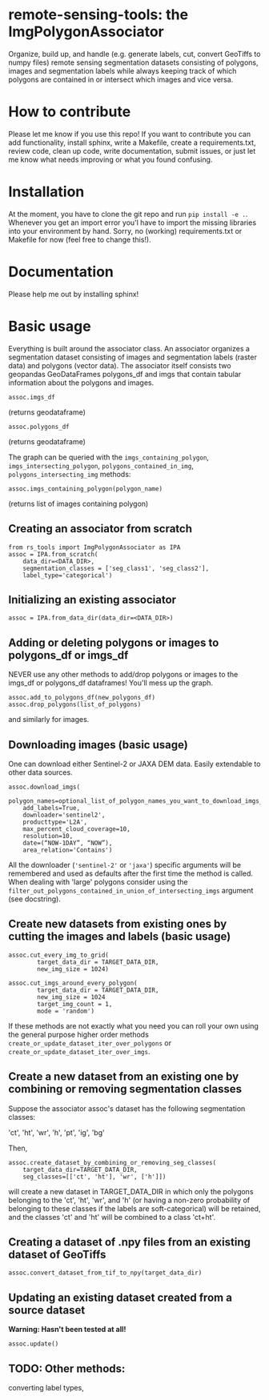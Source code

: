 # remote-sensing-tools: the ImgPolygonAssociator

Organize, build up, and handle (e.g. generate labels, cut, convert GeoTiffs to numpy files) remote sensing segmentation datasets consisting of polygons, images and segmentation labels while always keeping track of which polygons are contained in or intersect which images and vice versa.

# How to contribute
Please let me know if you use this repo! If you want to contribute you can add functionality, install sphinx, write a Makefile, create a requirements.txt, review code, clean up code, write documentation, submit issues, or just let me know what needs improving or what you found confusing.

# Installation
At the moment, you have to clone the git repo and run `pip install -e .`. 
Whenever you get an import error you'l have to import the missing libraries into your
environment by hand. Sorry, no (working) requirements.txt or Makefile for now (feel free to change this!).

# Documentation
Please help me out by installing sphinx!

# Basic usage

Everything is built around the associator class.
An associator organizes a segmentation dataset consisting of images and
segmentation labels (raster data) and polygons (vector data). 
The associator itself consists two geopandas GeoDataFrames
polygons_df and imgs that contain tabular information about
the polygons and images. 

    assoc.imgs_df
(returns geodataframe)

    assoc.polygons_df
(returns geodataframe)

The graph can be queried with the `imgs_containing_polygon`, `imgs_intersecting_polygon`, `polygons_contained_in_img`, `polygons_intersecting_img` methods:

    assoc.imgs_containing_polygon(polygon_name)
(returns list of images containing polygon)

## Creating an associator from scratch

    from rs_tools import ImgPolygonAssociator as IPA
    assoc = IPA.from_scratch(
        data_dir=<DATA_DIR>,
        segmentation_classes = ['seg_class1', 'seg_class2'],
        label_type='categorical')

## Initializing an existing associator

    assoc = IPA.from_data_dir(data_dir=<DATA_DIR>)

## Adding or deleting polygons or images to polygons_df or imgs_df

NEVER use any other methods to add/drop polygons or images
to the imgs_df or polygons_df dataframes! You'll mess up the graph.

    assoc.add_to_polygons_df(new_polygons_df)
    assoc.drop_polygons(list_of_polygons)
and similarly for images.

## Downloading images (basic usage)

One can download either Sentinel-2 or JAXA DEM data. Easily extendable to other data sources.

    assoc.download_imgs(
        polygon_names=optional_list_of_polygon_names_you_want_to_download_imgs_for,
        add_labels=True,
        downloader='sentinel2',
        producttype='L2A',
        max_percent_cloud_coverage=10,
        resolution=10, 
        date=(“NOW-1DAY”, “NOW”),
        area_relation='Contains')
All the downloader (`'sentinel-2'` or `'jaxa'`) specific arguments will be remembered and used as defaults after the first time the method is called. When dealing with 'large' polygons consider using the
`filter_out_polygons_contained_in_union_of_intersecting_imgs` argument (see docstring).

## Create new datasets from existing ones by cutting the images and labels (basic usage)

    assoc.cut_every_img_to_grid(
            target_data_dir = TARGET_DATA_DIR,
            new_img_size = 1024)

    assoc.cut_imgs_around_every_polygon(
            target_data_dir = TARGET_DATA_DIR,
            new_img_size = 1024
            target_img_count = 1,
            mode = 'random')
If these methods are not exactly what you need you can roll your own 
using the general purpose higher order methods `create_or_update_dataset_iter_over_polygons` or `create_or_update_dataset_iter_over_imgs`.

## Create a new dataset from an existing one by combining or removing segmentation classes

Suppose the associator assoc's dataset has the following segmentation classes:

'ct', 'ht', 'wr', 'h', 'pt', 'ig', 'bg'

Then,

    assoc.create_dataset_by_combining_or_removing_seg_classes(
        target_data_dir=TARGET_DATA_DIR,
        seg_classes=[['ct', 'ht'], 'wr', ['h']])
will create a new dataset in TARGET_DATA_DIR in which only the polygons belonging
to the 'ct', 'ht', 'wr', and 'h' (or having a non-zero probability of belonging to these
classes if the labels are soft-categorical) will be retained, and the classes 'ct' and 'ht' will be combined to a class 'ct+ht'. 

## Creating a dataset of .npy files from an existing dataset of GeoTiffs

    assoc.convert_dataset_from_tif_to_npy(target_data_dir)

## Updating an existing dataset created from a source dataset

**Warning: Hasn't been tested at all!**

    assoc.update()

## TODO: Other methods:

converting label types, 



